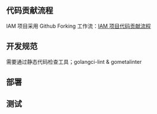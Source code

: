 ## 代码贡献流程

IAM 项目采用 Github Forking 工作流：[IAM 项目代码贡献流程](./forking.md)

## 开发规范

需要通过静态代码检查工具；golangci-lint & gometalinter

## 部署

## 测试
